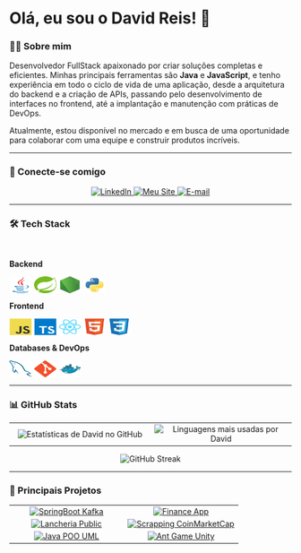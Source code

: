 # Olá, eu sou o David Reis! 👋

### 👨‍💻 Sobre mim
Desenvolvedor FullStack apaixonado por criar soluções completas e eficientes. Minhas principais ferramentas são **Java** e **JavaScript**, e tenho experiência em todo o ciclo de vida de uma aplicação, desde a arquitetura do backend e a criação de APIs, passando pelo desenvolvimento de interfaces no frontend, até a implantação e manutenção com práticas de DevOps.

Atualmente, estou disponível no mercado e em busca de uma oportunidade para colaborar com uma equipe e construir produtos incríveis.

---

### 🔗 Conecte-se comigo
<div align="center">
  <a href="https://www.linkedin.com/in/eudavidreis-dev/" target="_blank">
    <img src="https://img.shields.io/badge/LinkedIn-0077B5?style=for-the-badge&logo=linkedin&logoColor=white" alt="LinkedIn"/>
  </a>
  <a href="https://mrdev.dev.br" target="_blank">
    <img src="https://img.shields.io/badge/Meu%20Site-4B0082?style=for-the-badge&logo=About.me&logoColor=white" alt="Meu Site"/>
  </a>
  <a href="mailto:eudavidreis.dev@gmail.com">
    <img src="https://img.shields.io/badge/Email-D14836?style=for-the-badge&logo=gmail&logoColor=white" alt="E-mail"/>
  </a>
</div>

---

### 🛠️ Tech Stack
<div style="display: inline_block"><br>
  <p><b>Backend</b></p>
  <img align="center" alt="Java" height="30" width="40" src="https://raw.githubusercontent.com/devicons/devicon/master/icons/java/java-original.svg">
  <img align="center" alt="Spring" height="30" width="40" src="https://raw.githubusercontent.com/devicons/devicon/master/icons/spring/spring-original.svg">
  <img align="center" alt="Node.js" height="30" width="40" src="https://raw.githubusercontent.com/devicons/devicon/master/icons/nodejs/nodejs-original.svg">
  <img align="center" alt="Python" height="30" width="40" src="https://raw.githubusercontent.com/devicons/devicon/master/icons/python/python-original.svg">
  <br>
  <p><b>Frontend</b></p>
  <img align="center" alt="JavaScript" height="30" width="40" src="https://raw.githubusercontent.com/devicons/devicon/master/icons/javascript/javascript-original.svg">
  <img align="center" alt="TypeScript" height="30" width="40" src="https://raw.githubusercontent.com/devicons/devicon/master/icons/typescript/typescript-plain.svg">
  <img align="center" alt="React" height="30" width="40" src="https://raw.githubusercontent.com/devicons/devicon/master/icons/react/react-original.svg">
  <img align="center" alt="HTML5" height="30" width="40" src="https://raw.githubusercontent.com/devicons/devicon/master/icons/html5/html5-original.svg">
  <img align="center" alt="CSS3" height="30" width="40" src="https://raw.githubusercontent.com/devicons/devicon/master/icons/css3/css3-original.svg">
  <br>
  <p><b>Databases & DevOps</b></p>
  <img align="center" alt="MySQL" height="30" width="40" src="https://raw.githubusercontent.com/devicons/devicon/master/icons/mysql/mysql-original.svg">
  <img align="center" alt="Git" height="30" width="40" src="https://raw.githubusercontent.com/devicons/devicon/master/icons/git/git-original.svg">
  <img align="center" alt="Docker" height="30" width="40" src="https://raw.githubusercontent.com/devicons/devicon/master/icons/docker/docker-original.svg">
</div>

---

### 📊 GitHub Stats
<div align="center">
<table>
  <tr>
    <td width="50%" align="center">
      <img src="https://github-readme-stats.vercel.app/api?username=eudavidreis-odev&theme=dracula&hide_border=true&show_icons=true&icon_color=30A3DC&title_color=E94D5F&text_color=FFF" alt="Estatísticas de David no GitHub"/>
    </td>
    <td width="50%" align="center">
      <img src="https://github-readme-stats.vercel.app/api/top-langs/?username=eudavidreis-odev&theme=dracula&hide_border=true&layout=compact&langs_count=8&title_color=E94D5F&text_color=FFF" alt="Linguagens mais usadas por David"/>
    </td>
  </tr>
</table>

<img src="https://streak-stats.demolab.com/?user=eudavidreis-odev&theme=dracula&hide_border=true" alt="GitHub Streak"/>
</div>

---

### 🚀 Principais Projetos
<div align="center">
<table>
  <tr>
    <td width="50%" align="center">
      <a href="https://github.com/eudavidreis-odev/springboot-kafka">
        <img width="100%" src="https://github-readme-stats.vercel.app/api/pin/?username=eudavidreis-odev&repo=springboot-kafka&theme=dracula&hide_border=true&show_icons=true&icon_color=30A3DC&title_color=E94D5F&text_color=FFF" alt="SpringBoot Kafka"/>
      </a>
    </td>
    <td width="50%" align="center">
      <a href="https://github.com/eudavidreis-odev/finance-app">
        <img width="100%" src="https://github-readme-stats.vercel.app/api/pin/?username=eudavidreis-odev&repo=finance-app&theme=dracula&hide_border=true&show_icons=true&icon_color=30A3DC&title_color=E94D5F&text_color=FFF" alt="Finance App"/>
      </a>
    </td>
  </tr>
  <tr>
    <td width="50%" align="center">
      <a href="https://github.com/eudavidreis-odev/lancheria-public">
        <img width="100%" src="https://github-readme-stats.vercel.app/api/pin/?username=eudavidreis-odev&repo=lancheria-public&theme=dracula&hide_border=true&show_icons=true&icon_color=30A3DC&title_color=E94D5F&text_color=FFF" alt="Lancheria Public"/>
      </a>
    </td>
    <td width="50%" align="center">
      <a href="https://github.com/eudavidreis-odev/scrapping-coinmarketcap-puppeteer">
        <img width="100%" src="https://github-readme-stats.vercel.app/api/pin/?username=eudavidreis-odev&repo=scrapping-coinmarketcap-puppeteer&theme=dracula&hide_border=true&show_icons=true&icon_color=30A3DC&title_color=E94D5F&text_color=FFF" alt="Scrapping CoinMarketCap"/>
      </a>
    </td>
  </tr>
  <tr>
    <td width="50%" align="center">
      <a href="https://github.com/eudavidreis-odev/Java_POO_UML">
        <img width="100%" src="https://github-readme-stats.vercel.app/api/pin/?username=eudavidreis-odev&repo=Java_POO_UML&theme=dracula&hide_border=true&show_icons=true&icon_color=30A3DC&title_color=E94D5F&text_color=FFF" alt="Java POO UML"/>
      </a>
    </td>
    <td width="50%" align="center">
      <a href="https://github.com/eudavidreis-odev/ant-game-unity">
        <img width="100%" src="https://github-readme-stats.vercel.app/api/pin/?username=eudavidreis-odev&repo=ant-game-unity&theme=dracula&hide_border=true&show_icons=true&icon_color=30A3DC&title_color=E94D5F&text_color=FFF" alt="Ant Game Unity"/>
      </a>
    </td>
  </tr>
</table>
</div>
